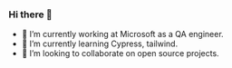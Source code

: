 ### Hi there 👋


- 🔭 I’m currently working at Microsoft as a QA engineer.
- 🌱 I’m currently learning Cypress, tailwind.
- 👯 I’m looking to collaborate on open source projects.

